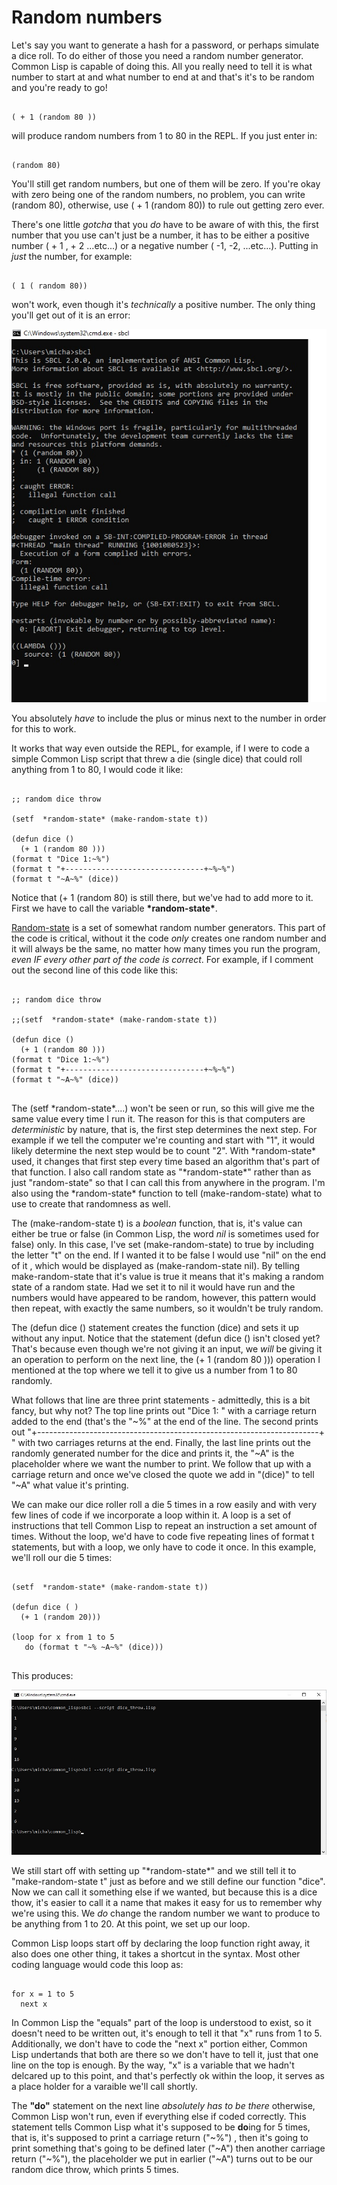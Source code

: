 # Random numbers

  Let's say you want to generate a hash for a password, or perhaps simulate a dice roll. To do either of those you need a random number generator. Common Lisp is capable of 
doing this. All you really need to tell it is what number to start at and what number to end at and that's it's to be random and you're ready to go!

```

( + 1 (random 80 ))

```

will produce random numbers from 1 to 80 in the REPL.  If you just enter in:

```

(random 80)

```

You'll still get random numbers, but one of them will be zero. If you're okay with zero being one of the random numbers, no problem, you can write (random 80), 
otherwise, use ( + 1 (random 80)) to rule out getting zero ever.

There's one little *gotcha* that you *do* have to be aware of with this, the first number that you use can't just be a number, it has to be either a positive number ( + 1
, + 2  ...etc...) or a negative number ( -1, -2, ...etc...).  Putting in *just* the number, for example:

```

( 1 ( random 80)) 

```
 
 won't work, even though it's *technically* a positive number. The only thing you'll get out of it is an error:
 
 
 
 <a href="rel"><img src="https://github.com/Vorlonhomeworld/BBCL/blob/main/images/random_error.jpg" ></a>
 
 You absolutely *have* to include the plus or minus next to the number in order for this to work.

  It works that way even outside the REPL, for example, if I were to code a simple Common Lisp script that threw a die (single dice) that could roll anything from 1 to 80,
I would code it like:  

```

;; random dice throw

(setf  *random-state* (make-random-state t))

(defun dice ()
  (+ 1 (random 80 )))
(format t "Dice 1:~%")
(format t "+-------------------------------+~%~%")
(format t "~A~%" (dice))

```

Notice that (+ 1 (random 80) is still there, but we've had to add more to it. First we have to call the variable **\*random-state\***.  

  [Random-state](https://quickref.common-lisp.net/random-state.html#Introduction) is a set of somewhat random number generators. This part of the code is critical, without it
the code *only* creates one random number and it will always be the same, no matter how many times you run the program, *even IF every other part of the code is correct*.
For example, if I comment out the second line of this code like this:

```

;; random dice throw

;;(setf  *random-state* (make-random-state t))

(defun dice ()
  (+ 1 (random 80 )))
(format t "Dice 1:~%")
(format t "+-------------------------------+~%~%")
(format t "~A~%" (dice))


```

  The (setf \*random-state\*....) won't be seen or run, so this will give me the same value every time I run it. The reason for this is that computers are *deterministic* by 
nature, that is, the first step determines the next step. For example if we tell the computer we're counting and start with "1", it would likely determine the next step would 
be to count "2".  With \*random-state\* used, it changes that first step every time based an algorithm  that's part of that function. I also call random state as 
"\*random-state\*" rather than as just "random-state" so that I can call this from anywhere in the program. I'm also using the \*random-state\* function to tell 
(make-random-state) what to use to create that randomness as well.

  The (make-random-state t) is a *boolean* function, that is, it's value can either be true or false (in Common Lisp, the word *nil* is sometimes used for false) only.
In this case, I've set (make-random-state) to true by including the letter "t" on the end. If I wanted it to be false I would use "nil" on the end of it , which would 
be displayed as (make-random-state nil). By telling make-random-state that it's value is true it means that it's making a random state of a random state. Had we set it to nil 
it would have run and the numbers would have appeared to be random, however, this pattern would then repeat, with exactly the same numbers, so it wouldn't be truly random.

  The (defun dice ()  statement  creates the function (dice) and sets it up without any input. Notice that the statement (defun dice () isn't closed yet? That's because even
though we're not giving it an input, we *will* be giving it an operation to perform on the next line, the (+ 1 (random 80 ))) operation I mentioned at the top where
we tell it to give us a number from 1 to 80 randomly. 

  What follows that line are three print statements - admittedly, this is a bit fancy, but why not?  The top line prints out  "Dice 1: " with a carriage return added to the
end (that's the "~%" at the end of the line. The second prints out "+----------------------------------------------------------------------+ " with two carriages returns at 
the end. Finally, the last line prints out the randomly generated number for the dice and prints it, the "~A" is the placeholder where we want the number to print. We 
follow that up with a carriage return and once we've closed the quote we add in "(dice)" to tell "~A" what value it's printing.

  We can make our dice roller roll a die 5 times in a row easily and with very few lines of code if we incorporate a loop within it.  A loop is a set of instructions that tell
Common Lisp to repeat an instruction a set amount of times. Without the loop, we'd have to code five repeating lines of format t statements, but with a loop, we only have to 
code it once.  In this example, we'll roll our die 5 times:

```

(setf  *random-state* (make-random-state t))

(defun dice ( )
  (+ 1 (random 20)))

(loop for x from 1 to 5
   do (format t "~% ~A~%" (dice)))


```

This produces:

<a href="rel"><img src="https://github.com/Vorlonhomeworld/BBCL/blob/main/images/dice_throw.jpg" ></a>

  We still start off with setting up "\*random-state\*" and  we still tell it to "make-random-state t" just as before and we still define our function "dice". Now we can call it
something else if we wanted, but because this is a dice thow, it's easier to call it a name that makes it easy for us to remember why we're using this. We *do* change the random
number we want to produce to be anything from 1 to 20. At this point, we set up our loop.

  Common Lisp loops start off by declaring the loop function right away, it also does one other thing, it takes a shortcut in the syntax. Most other coding language would
code this loop as:

```

for x = 1 to 5
  next x

```

In Common Lisp the "equals" part of the loop is understood to exist, so it doesn't need to be written out, it's enough to tell it that "x" runs from 1 to 5. Additionally, we 
don't have to code the "next x" portion either, Common Lisp undertands that both are there so we don't have to tell it, just that one line on the top is enough. By the way,
"x" is a variable that we hadn't delcared up to this point, and that's perfectly ok within the loop, it serves as a place holder for a varaible we'll call shortly.


  The **"do"** statement on the next line *absolutely has to be there* otherwise, Common Lisp won't run, even if everything else if coded correctly. This statement tells
Common Lisp what it's supposed to be **do**ing for 5 times, that is, it's supposed to print a carriage return ("~%") , then it's going to print something that's going to 
be defined later ("\~A") then another carriage return ("\~%"), the placeholder we put in earlier ("\~A") turns out to be our random dice throw, which prints 5 times.


  

